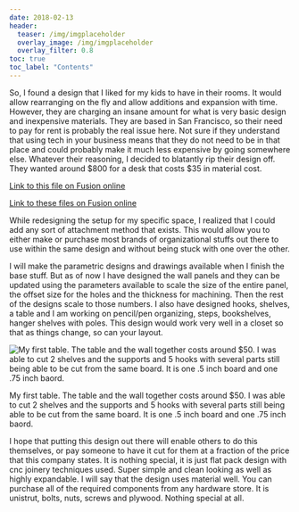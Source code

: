 ```yaml
---
date: 2018-02-13
header:
  teaser: /img/imgplaceholder
  overlay_image: /img/imgplaceholder
  overlay_filter: 0.8
toc: true
toc_label: "Contents"
--- 
```

So, I found a design that I liked for my kids to have in their rooms. It would
allow rearranging on the fly and allow additions and expansion with time.
However, they are charging an insane amount for what is very basic design and
inexpensive materials. They are based in San Francisco, so their need to pay
for rent is probably the real issue here. Not sure if they understand that
using tech in your business means that they do not need to be in that place
and could probably make it much less expensive by going somewhere else.
Whatever their reasoning, I decided to blatantly rip their design off. They
wanted around $800 for a desk that costs $35 in material cost.  

[Link to this file on Fusion online](https://a360.co/2FbSZcC)

[Link to these files on Fusion online](https://a360.co/2FdzCQn)

While redesigning the setup for my specific space, I realized that I could add
any sort of attachment method that exists. This would allow you to either make
or purchase most brands of organizational stuffs out there to use within the
same design and without being stuck with one over the other.

I will make the parametric designs and drawings available when I finish the
base stuff. But as of now I have designed the wall panels and they can be
updated using the parameters available to scale the size of the entire panel,
the offset size for the holes and the thickness for machining. Then the rest
of the designs scale to those numbers. I also have designed hooks, shelves, a
table and I am working on pencil/pen organizing, steps, bookshelves, hanger
shelves with poles. This design would work very well in a closet so that as
things change, so can your layout.

![My first table. The table and the wall together costs around $50. I was able
to cut 2 shelves and the supports and 5 hooks with several parts still being
able to be cut from the same board. It is one .5 inch board and one .75 inch
baord.](/img/Table1.jpg)

My first table. The table and the wall together costs around $50. I was able
to cut 2 shelves and the supports and 5 hooks with several parts still being
able to be cut from the same board. It is one .5 inch board and one .75 inch
baord.

I hope that putting this design out there will enable others to do this
themselves, or pay someone to have it cut for them at a fraction of the price
that this company states. It is nothing special, it is just flat pack design
with cnc joinery techniques used. Super simple and clean looking as well as
highly expandable. I will say that the design uses material well. You can
purchase all of the required components from any hardware store. It is
unistrut, bolts, nuts, screws and plywood. Nothing special at all.

